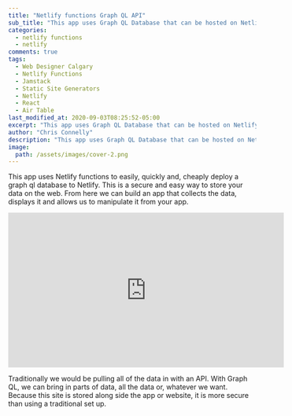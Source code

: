 ```yaml
---
title: "Netlify functions Graph QL API"
sub_title: "This app uses Graph QL Database that can be hosted on Netlify for next to nothing"
categories:
  - netlify functions
  - netlify
comments: true
tags:
  - Web Designer Calgary
  - Netlify Functions
  - Jamstack
  - Static Site Generators
  - Netlify
  - React
  - Air Table
last_modified_at: 2020-09-03T08:25:52-05:00
excerpt: "This app uses Graph QL Database that can be hosted on Netlify for next to nothing"
author: "Chris Connelly"
description: "This app uses Graph QL Database that can be hosted on Netlify for next to nothing"
image:
  path: /assets/images/cover-2.png
---
```


This app uses Netlify functions to easily, quickly and, cheaply deploy a graph ql database to Netlify. This is a secure and easy way to store your data on the web. From here we can build an app that collects the data, displays it and allows us to manipulate it from your app. 

<iframe width="560" height="315" src="https://www.youtube.com/embed/f2JldT3hU0g" frameborder="0" allow="accelerometer; autoplay; encrypted-media; gyroscope; picture-in-picture" allowfullscreen></iframe>

Traditionally we would be pulling all of the data in with an API. With Graph QL, we can bring in parts of data, all the data or, whatever we want. Because this site is stored along side the app or website, it is more secure than using a traditional set up.